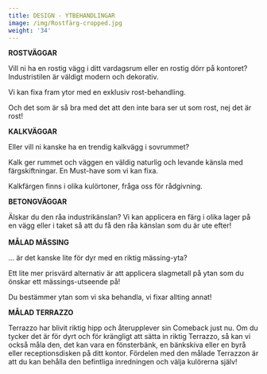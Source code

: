 ```yaml
---
title: DESIGN - YTBEHANDLINGAR
image: /img/Rostfärg-cropped.jpg
weight: '34'
---
```

**ROSTVÄGGAR**

Vill ni ha en rostig vägg i ditt vardagsrum eller en rostig dörr på kontoret? Industristilen är väldigt modern och dekorativ. 

Vi kan fixa fram ytor med en exklusiv rost-behandling. 

Och det som är så bra med det att den inte bara ser ut som rost, nej det är rost! 

**KALKVÄGGAR**

Eller vill ni kanske ha en trendig kalkvägg i sovrummet?

Kalk ger rummet och väggen en väldig naturlig och levande känsla med färgskiftningar. En Must-have som vi kan fixa.

Kalkfärgen finns i olika kulörtoner, fråga oss för rådgivning.

**BETONGVÄGGAR**

Älskar du den råa industrikänslan? Vi kan applicera en färg i olika lager på en vägg eller i taket så att du få den råa känslan som du är ute efter!\
\
**MÅLAD MÄSSING**

… är det kanske lite för dyr med en riktig mässing-yta?

Ett lite mer prisvärd alternativ är att applicera slagmetall på ytan som du önskar ett mässings-utseende på!

Du bestämmer ytan som vi ska behandla, vi fixar allting annat!

**MÅLAD TERRAZZO**

Terrazzo har blivit riktig hipp och återupplever sin Comeback just nu. Om du tycker det är för dyrt och för krängligt att sätta in riktig Terrazzo, så kan vi också måla den, det kan vara en fönsterbänk, en bänkskiva eller en byrå eller receptionsdisken på ditt kontor. Fördelen med den målade Terrazzon är att du kan behålla den befintliga inredningen och välja kulörerna själv!
